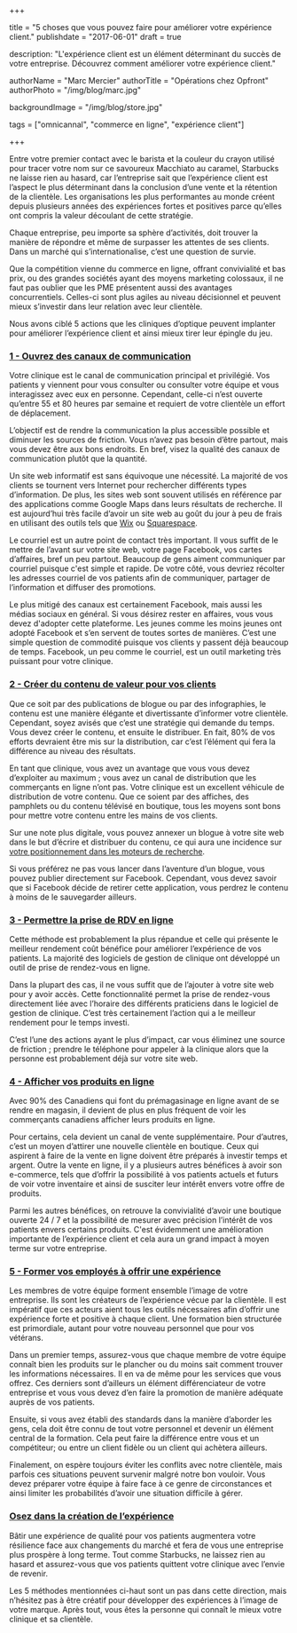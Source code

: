 +++

title = "5 choses que vous pouvez faire pour améliorer votre expérience client."
publishdate = "2017-06-01"
draft = true

description: "L'expérience client est un élément déterminant du succès de votre entreprise. Découvrez comment améliorer votre expérience client." 

authorName = "Marc Mercier"
authorTitle = "Opérations chez Opfront"
authorPhoto = "/img/blog/marc.jpg"

backgroundImage = "/img/blog/store.jpg"

tags = ["omnicannal", "commerce en ligne", "expérience client"]

+++

Entre votre premier contact avec le barista et la couleur du crayon utilisé pour tracer votre nom sur ce savoureux Macchiato au caramel, Starbucks ne laisse rien au hasard, car l’entreprise sait que l’expérience client est l’aspect le plus déterminant dans la conclusion d’une vente et la rétention de la clientèle. Les organisations les plus performantes au monde créent depuis plusieurs années des expériences fortes et positives parce qu’elles ont compris la valeur découlant de cette stratégie.

Chaque entreprise, peu importe sa sphère d’activités, doit trouver la manière de répondre et même de surpasser les attentes de ses clients. Dans un marché qui s’internationalise, c’est une question de survie.

Que la compétition vienne du commerce en ligne, offrant convivialité et bas prix, ou des grandes sociétés ayant des moyens marketing colossaux, il ne faut pas oublier que les PME présentent aussi des avantages concurrentiels. Celles-ci sont plus agiles au niveau décisionnel et peuvent mieux s’investir dans leur relation avec leur clientèle.

Nous avons ciblé 5 actions que les cliniques d’optique peuvent implanter pour améliorer l’expérience client et ainsi mieux tirer leur épingle du jeu.

### <u>**1 - Ouvrez des canaux de communication**</u>

Votre clinique est le canal de communication principal et privilégié. Vos patients y viennent pour vous consulter ou consulter votre équipe et vous interagissez avec eux en personne. Cependant, celle-ci n’est ouverte qu’entre 55 et 80 heures par semaine et requiert de votre clientèle un effort de déplacement.

L’objectif est de rendre la communication la plus accessible possible et diminuer les sources de friction. Vous n’avez pas besoin d’être partout, mais vous devez être aux bons endroits. En bref, visez la qualité des canaux de communication plutôt que la quantité.

Un site web informatif est sans équivoque une nécessité. La majorité de vos clients se tournent vers Internet pour rechercher différents types d’information. De plus, les sites web sont souvent utilisés en référence par des applications comme Google Maps dans leurs résultats de recherche. Il est aujourd’hui très facile d’avoir un site web au goût du jour à peu de frais en utilisant des outils tels que <a href="https://wix.com" target="_blank">Wix</a> ou <a href="https://squarespace.com" target="_blank">Squarespace</a>.

Le courriel est un autre point de contact très important. Il vous suffit de le mettre de l’avant sur votre site web, votre page Facebook, vos cartes d’affaires, bref un peu partout. Beaucoup de gens aiment communiquer par courriel puisque c'est simple et rapide. De votre côté, vous devriez récolter les adresses courriel de vos patients afin de  communiquer, partager de l’information et diffuser  des promotions.

Le plus mitigé des canaux est certainement Facebook, mais aussi les médias sociaux en général. Si vous désirez rester  en affaires, vous vous devez d'adopter cette plateforme. Les jeunes comme les moins jeunes ont adopté Facebook et s’en servent de toutes sortes de manières. C’est une simple question de commodité puisque vos clients y passent déjà beaucoup de temps. Facebook, un peu comme le courriel, est un outil marketing très puissant pour votre clinique.

### <u>**2 - Créer du contenu de valeur pour vos clients**</u>

Que ce soit par des publications de blogue ou par des infographies, le contenu est une manière élégante et divertissante d’informer votre clientèle. Cependant, soyez avisés que c’est une stratégie qui demande du temps. Vous devez créer le contenu, et  ensuite le distribuer. En fait, 80% de vos efforts devraient être mis sur la distribution, car c’est l’élément qui fera la différence au niveau des résultats.

En tant que clinique, vous avez un avantage que vous vous devez d’exploiter au maximum ; vous avez un canal de distribution que les commerçants en ligne n’ont pas. Votre clinique est un excellent véhicule de distribution de votre contenu. Que ce soient par des affiches, des pamphlets ou du contenu télévisé en boutique, tous les moyens sont bons pour mettre votre contenu entre les mains de vos clients.  

Sur une note plus digitale, vous pouvez annexer un blogue à votre site web dans le but d’écrire et distribuer du contenu, ce qui aura une incidence sur <a href="https://fr.wikipedia.org/wiki/Optimisation_pour_les_moteurs_de_recherche" target="_blank">votre positionnement dans les moteurs de recherche</a>.

Si vous préférez ne pas vous lancer dans l’aventure d’un blogue, vous pouvez publier directement sur Facebook. Cependant, vous devez savoir que si Facebook décide de retirer cette application, vous perdrez le contenu à moins de le sauvegarder ailleurs.

### <u>**3 - Permettre la prise de RDV en ligne**</u>

Cette méthode est probablement la plus répandue et celle qui présente le meilleur rendement coût bénéfice pour améliorer l’expérience de vos patients. La majorité des logiciels de gestion de clinique ont développé un outil de prise de rendez-vous en ligne.

Dans la plupart des cas, il ne vous suffit que de l’ajouter à votre site web pour y avoir accès. Cette fonctionnalité permet la prise de rendez-vous directement liée avec l’horaire des différents praticiens dans le logiciel de gestion de clinique. C’est très certainement l’action qui a le meilleur rendement pour le temps investi.

C’est l’une des actions ayant le plus d’impact, car vous éliminez une source de  friction ; prendre le téléphone pour appeler à la clinique alors que la personne est probablement déjà sur votre site web.

### <u>**4 - Afficher vos produits en ligne**</u>

Avec 90% des Canadiens qui font du prémagasinage en ligne avant de se rendre en  magasin, il devient de plus en plus fréquent de voir les commerçants canadiens afficher leurs produits en ligne.

Pour certains, cela devient un canal de vente supplémentaire. Pour d’autres, c’est un moyen d’attirer une nouvelle clientèle en boutique. Ceux qui aspirent à faire de la vente en ligne doivent être préparés à investir temps et argent. Outre la vente en ligne, il y a plusieurs autres bénéfices à avoir son e-commerce, tels que d’offrir la possibilité à vos patients actuels et futurs de voir votre inventaire et ainsi de susciter leur intérêt envers votre offre de produits.

Parmi les autres bénéfices, on retrouve la convivialité d’avoir une boutique ouverte 24 / 7 et la possibilité de mesurer avec précision l’intérêt de vos patients envers certains produits. C'est évidemment une amélioration importante de l’expérience client et cela aura un grand impact à moyen terme sur votre entreprise.

### <u>**5 - Former vos employés à offrir une expérience**</u>

Les membres de votre équipe forment ensemble l’image de votre entreprise. Ils sont les créateurs de l’expérience vécue par la clientèle. Il est impératif que ces acteurs aient tous les outils nécessaires afin d’offrir une expérience forte et positive à chaque client. Une formation bien structurée est primordiale, autant pour votre nouveau personnel que pour vos vétérans.

Dans un premier temps, assurez-vous que chaque membre de votre équipe connaît bien les produits sur le plancher ou du moins sait comment trouver les informations nécessaires. Il en va de même pour les services que vous offrez. Ces derniers sont d’ailleurs un élément différenciateur de votre entreprise et vous vous devez d’en faire la promotion de manière adéquate auprès de vos patients.

Ensuite, si vous avez établi des standards dans la manière d’aborder les gens, cela doit être connu de tout votre personnel et devenir un élément central de la formation. Cela peut  faire la différence entre vous et un compétiteur; ou entre un client fidèle ou un client qui achètera ailleurs.

Finalement, on espère toujours éviter les conflits avec notre clientèle, mais parfois ces situations peuvent survenir malgré notre bon vouloir. Vous devez préparer votre équipe à faire face à ce genre de circonstances et ainsi limiter les probabilités d’avoir une situation difficile à gérer.

### <u>**Osez dans la création de l’expérience**</u>

Bâtir une expérience de qualité pour vos patients augmentera votre résilience face aux changements du marché et fera de vous une entreprise plus prospère à long terme. Tout comme Starbucks, ne laissez rien au hasard et assurez-vous que vos patients quittent votre clinique avec l’envie de revenir.

Les 5 méthodes mentionnées ci-haut sont un pas dans cette direction, mais n’hésitez pas à être créatif pour développer des expériences à l’image de votre marque. Après tout, vous êtes la personne qui connaît le mieux votre clinique et sa clientèle.
